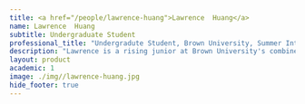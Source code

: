 ```yaml
---
title: <a href="/people/lawrence-huang">Lawrence  Huang</a>
name: Lawrence  Huang
subtitle: Undergraduate Student
professional_title: "Undergradute Student, Brown University, Summer Intern (2019)"  # Joined professional titles
description: "Lawrence is a rising junior at Brown University's combined BS/MD program. He is currently studying computer science and is interested in applying his technical knowledge to the medical field. He has conducted research in the past on microfluidics, robotics, and augmented reality for medical communication/procedures. Lawrence enjoys reading, basketball, and cycling."
layout: product
academic: 1
image: ./img//lawrence-huang.jpg
hide_footer: true
---
```

